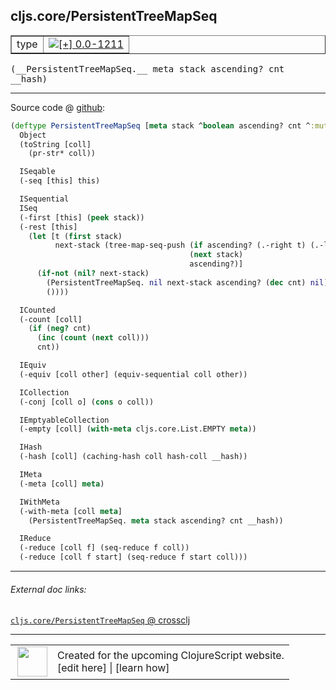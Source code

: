 ## cljs.core/PersistentTreeMapSeq



 <table border="1">
<tr>
<td>type</td>
<td><a href="https://github.com/cljsinfo/cljs-api-docs/tree/0.0-1211"><img valign="middle" alt="[+] 0.0-1211" title="Added in 0.0-1211" src="https://img.shields.io/badge/+-0.0--1211-lightgrey.svg"></a> </td>
</tr>
</table>


 <samp>
(__PersistentTreeMapSeq.__ meta stack ascending? cnt __hash)<br>
</samp>

---







Source code @ [github](https://github.com/clojure/clojurescript/blob/r2024/src/cljs/cljs/core.cljs#L5153-L5200):

```clj
(deftype PersistentTreeMapSeq [meta stack ^boolean ascending? cnt ^:mutable __hash]
  Object
  (toString [coll]
    (pr-str* coll))

  ISeqable
  (-seq [this] this)

  ISequential
  ISeq
  (-first [this] (peek stack))
  (-rest [this]
    (let [t (first stack)
          next-stack (tree-map-seq-push (if ascending? (.-right t) (.-left t))
                                        (next stack)
                                        ascending?)]
      (if-not (nil? next-stack)
        (PersistentTreeMapSeq. nil next-stack ascending? (dec cnt) nil)
        ())))

  ICounted
  (-count [coll]
    (if (neg? cnt)
      (inc (count (next coll)))
      cnt))

  IEquiv
  (-equiv [coll other] (equiv-sequential coll other))

  ICollection
  (-conj [coll o] (cons o coll))

  IEmptyableCollection
  (-empty [coll] (with-meta cljs.core.List.EMPTY meta))

  IHash
  (-hash [coll] (caching-hash coll hash-coll __hash))

  IMeta
  (-meta [coll] meta)

  IWithMeta
  (-with-meta [coll meta]
    (PersistentTreeMapSeq. meta stack ascending? cnt __hash))

  IReduce
  (-reduce [coll f] (seq-reduce f coll))
  (-reduce [coll f start] (seq-reduce f start coll)))
```

<!--
Repo - tag - source tree - lines:

 <pre>
clojurescript @ r2024
└── src
    └── cljs
        └── cljs
            └── <ins>[core.cljs:5153-5200](https://github.com/clojure/clojurescript/blob/r2024/src/cljs/cljs/core.cljs#L5153-L5200)</ins>
</pre>

-->

---



###### External doc links:

[`cljs.core/PersistentTreeMapSeq` @ crossclj](http://crossclj.info/fun/cljs.core.cljs/PersistentTreeMapSeq.html)<br>

---

 <table>
<tr><td>
<img valign="middle" align="right" width="48px" src="http://i.imgur.com/Hi20huC.png">
</td><td>
Created for the upcoming ClojureScript website.<br>
[edit here] | [learn how]
</td></tr></table>

[edit here]:https://github.com/cljsinfo/cljs-api-docs/blob/master/cljsdoc/cljs.core/PersistentTreeMapSeq.cljsdoc
[learn how]:https://github.com/cljsinfo/cljs-api-docs/wiki/cljsdoc-files

<!--

This information was too distracting to show to readers, but I'll leave it
commented here since it is helpful to:

- pretty-print the data used to generate this document
- and show how to retrieve that data



The API data for this symbol:

```clj
{:ns "cljs.core",
 :name "PersistentTreeMapSeq",
 :type "type",
 :signature ["[meta stack ascending? cnt __hash]"],
 :source {:code "(deftype PersistentTreeMapSeq [meta stack ^boolean ascending? cnt ^:mutable __hash]\n  Object\n  (toString [coll]\n    (pr-str* coll))\n\n  ISeqable\n  (-seq [this] this)\n\n  ISequential\n  ISeq\n  (-first [this] (peek stack))\n  (-rest [this]\n    (let [t (first stack)\n          next-stack (tree-map-seq-push (if ascending? (.-right t) (.-left t))\n                                        (next stack)\n                                        ascending?)]\n      (if-not (nil? next-stack)\n        (PersistentTreeMapSeq. nil next-stack ascending? (dec cnt) nil)\n        ())))\n\n  ICounted\n  (-count [coll]\n    (if (neg? cnt)\n      (inc (count (next coll)))\n      cnt))\n\n  IEquiv\n  (-equiv [coll other] (equiv-sequential coll other))\n\n  ICollection\n  (-conj [coll o] (cons o coll))\n\n  IEmptyableCollection\n  (-empty [coll] (with-meta cljs.core.List.EMPTY meta))\n\n  IHash\n  (-hash [coll] (caching-hash coll hash-coll __hash))\n\n  IMeta\n  (-meta [coll] meta)\n\n  IWithMeta\n  (-with-meta [coll meta]\n    (PersistentTreeMapSeq. meta stack ascending? cnt __hash))\n\n  IReduce\n  (-reduce [coll f] (seq-reduce f coll))\n  (-reduce [coll f start] (seq-reduce f start coll)))",
          :title "Source code",
          :repo "clojurescript",
          :tag "r2024",
          :filename "src/cljs/cljs/core.cljs",
          :lines [5153 5200]},
 :full-name "cljs.core/PersistentTreeMapSeq",
 :full-name-encode "cljs.core/PersistentTreeMapSeq",
 :history [["+" "0.0-1211"]]}

```

Retrieve the API data for this symbol:

```clj
;; from Clojure REPL
(require '[clojure.edn :as edn])
(-> (slurp "https://raw.githubusercontent.com/cljsinfo/cljs-api-docs/catalog/cljs-api.edn")
    (edn/read-string)
    (get-in [:symbols "cljs.core/PersistentTreeMapSeq"]))
```

-->
